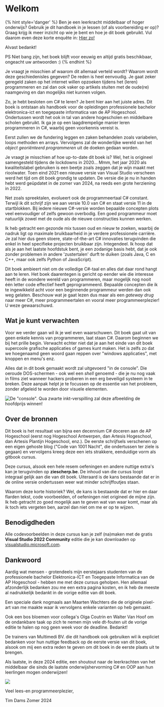 <!-- \frontmatter -->

# Welkom

{% hint style='danger' %}
Ben je een leerkracht middelbaar of hoger onderwijs? Gebruik je dit handboek in je lessen (of als voorbereiding er op)? Graag krijg ik meer inzicht op wie je bent en hoe je dit boek gebruikt. Vul daarom even deze korte enquête in:
[Hier zo!](https://forms.office.com/Pages/ResponsePage.aspx?id=PM_YMxQvwEia1l0oJVM2c4aMAk4NbYhHgqINmEfA8iBUQTc0NUhLN0Q1WTNGMjlSNllWRDRMQzlHTi4u)

Alvast bedankt!

PS Niet bang zijn, het boek blijft voor eeuwig en altijd gratis beschikbaar, ongeacht uw antwoorden :)
{% endhint %}

Je vraagt je misschien af waarom dit allemaal verteld wordt? Waarom wordt deze geschiedenisles gegeven? De reden is heel eenvoudig. Je gaat zeker geregeld zaken op het internet willen opzoeken tijdens het (leren) programmeren en zal dan ook vaker op artikels stuiten met de oude(re) naamgeving en dan mogelijks niet kunnen volgen. 


Zo, je hebt besloten om C# te leren? Je bent hier aan het juiste adres. Dit boek is ontstaan als handboek voor de opleidingen professionele bachelor elektronica-ict en toegepaste informatica van de AP Hogeschool. Ondertussen wordt het ook in tal van andere hogescholen en middelbare scholen gebruikt. Ik ga je op een laagdrempelige manier leren programmeren in C#, waarbij geen voorkennis vereist is.

Eerst zullen we de fundering leggen en zaken behandelen zoals variabelen, loops methoden en arrays. Vervolgens zal de wonderlijke wereld van het *object georiënteerd programmeren* uit de doeken gedaan worden.

Je vraagt je misschien af hoe up-to-date dit boek is? Wel, het is origineel samengesteld tijdens de lockdowns in 2020... Mmm, het jaar 2020 als kwaliteitslabel gebruiken is een beetje zoals zeggen dat je wijn maakt met rioolwater. Toen eind 2021 een nieuwe versie van Visual Studio verscheen werd het tijd om dit boek grondig te updaten. De versie die je nu in handen hebt werd geüpdatet in de zomer van 2024, na reeds een grote herziening in 2022.

Net zoals spreektalen, evolueert ook de programmeertaal C# constant. Terwijl ik dit schrijf zijn we aan versie 10.0 van C# en staat versie 11 in de startblokken. Bij iedere nieuwe C#-versie worden bepaalde concepten plots veel eenvoudiger of zelfs gewoon overbodig. Een goed programmeur moet natuurlijk zowel met de oude als de nieuwe constructies kunnen werken. 

Ik heb getracht een gezonde mix tussen oud en nieuw te zoeken, waarbij de nadruk ligt op maximale bruikbaarheid in je verdere professionele carrière. Je zal hier dus geen stoere, state-of-the-art C# innovaties terugvinden die enkel in heel specifieke projecten bruikbaar zijn. Integendeel. Ik hoop dat als je aan het laatste hoofdstuk bent, je een zodanige basis hebt, dat je ook zonder problemen in andere 'zustertalen' durft te duiken (zoals Java, C en C++, maar ook zelfs Python of JavaScript).

Dit boek ambieert niet om de volledige C#-taal en alles dat daar rond hangt aan te leren. Het boek daarentegen is gericht op eender wie die interesse heeft in de wondere wereld van programmeren, maar mogelijk nog nooit één letter code effectief heeft geprogrammeerd. Bepaalde concepten die ik te ingewikkeld acht voor een beginnende programmeur werden dan ook weg gelaten. Beschouw wat je gaat lezen dus maar als een *gateway drug* naar meer C#, meer programmeertalen en vooral meer programmeerplezier! U weze gewaarschuwd.


## Wat je kunt verwachten

Voor we verder gaan wil ik je wel even waarschuwen. Dit boek gaat uit van geen enkele kennis van programmeren, laat staan C#. Daarom beginnen we bij het prille begin. Verwacht echter niet dat je aan het einde van dit boek supercoole grafische applicaties of games kunt maken. Het is zelfs zo dat we hoegenaamd geen woord gaan reppen over "windows applicaties", met knoppen en menu's enz. 

Alles dat in dit boek gemaakt wordt zal uitgevoerd "in de console".  Die oeroude DOS-schermen - ook wel een *shell* genoemd - die je nu nog vaak in films ziet wanneer hackers proberen in een erg beveiligd systeem in te breken. Deze aanpak helpt je te focussen op de essentie van het probleem, zonder afgeleid te worden door visuele elementen.  


![De "console". Qua zwarte inkt-verspilling zal deze afbeelding de hoofdprijs winnen!](../assets/0_intro/introconsole.png)<!--{width=50%}-->


## Over de bronnen

Dit boek is het resultaat van bijna een decennium C# doceren aan de AP Hogeschool (eerst nog Hogeschool Antwerpen, dan Artesis Hogeschool, dan Artesis Plantijn Hogeschool, enz.). De eerste schrijfsels verschenen op een eigen gehoste blog ("Code van 1001 Nacht", die ondertussen ter ziele is gegaan) en vervolgens kreeg deze een iets strakkere, eenduidige vorm als gitbook cursus. 

Deze cursus, alsook een hele resem oefeningen en andere nuttige extra's kan je terugvinden op **ziescherp.be**. De inhoud van die cursus loopt integraal gelijk aan die van dit boek. Uiteraard is de kans bestaande dat er in de online versie ondertussen weer wat minder schrijffoutjes staan. 


Waarom deze korte historiek? Wel, de kans is bestaande dat er hier en daar flarden tekst, code voorbeelden, of oefeningen niet origineel de mijne zijn. Ik heb getracht zo goed mogelijk aan te geven wat van waar komt, maar als ik toch iets vergeten ben, aarzel dan niet om me er op te wijzen. 




## Benodigdheden

Alle codevoorbeelden in deze cursus kan je zelf (na)maken met de gratis **Visual Studio 2022 Community** editie die je kan downloaden op [visualstudio.microsoft.com](https://visualstudio.microsoft.com).

<!-- \newpage -->

## Dankwoord

Aardig wat mensen - grotendeels mijn eerstejaars studenten van de professionele bachelor Elektronica-ICT  en Toegepaste Informatica van de AP Hogeschool - hebben me met deze cursus geholpen. Hen allemaal afzonderlijk bedanken zou me een extra pagina kosten, en ik heb de meeste al nadrukkelijk bedankt in de vorige editie van dit boek. 

Een speciale dank nogmaals aan Maarten Wachters die de originele pixel-art van me maakte waar ik vervolgens enkele varianten op heb gemaakt.

Ook een bos bloemen voor collega's Olga Coutrin en Walter Van Hoof om de ondankbare taak op zich te nemen mijn vele dt-fouten uit de vorige editie te halen op nog geen week voor de deadline. Bedankt!

De trainers van Multimedi BV. die dit handboek ook gebruiken wil ik expliciet bedanken voor hun nuttige feedback op de eerste versie van dit boek, alsook om mij een extra reden te geven om dit boek in de eerste plaats uit te brengen.

Als laatste, in deze 2024 editie, een shoutout naar de leerkrachten van het middelbaar die sinds de laatste onderwijshervorming C# en OOP aan hun leerlingen mogen onderwijzen! 

![](../assets/me.png)

Veel lees-en programmeerplezier,

Tim Dams 
Zomer 2024
